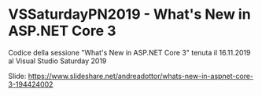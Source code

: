# VSSaturdayPN2019 - What's New in ASP.NET Core 3
Codice della sessione "What's New in ASP.NET Core 3" tenuta il 16.11.2019 al Visual Studio Saturday 2019

Slide: https://www.slideshare.net/andreadottor/whats-new-in-aspnet-core-3-194424002
